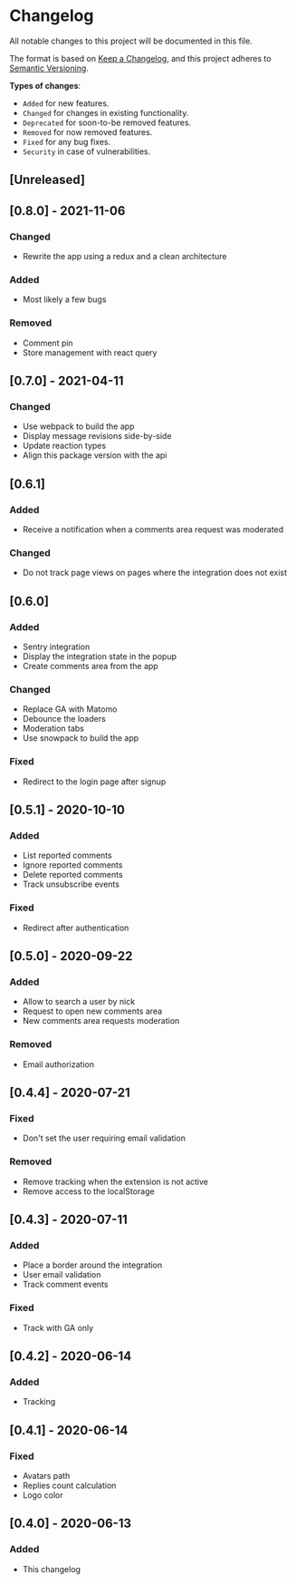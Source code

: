 # Changelog

All notable changes to this project will be documented in this file.

The format is based on [Keep a Changelog](https://keepachangelog.com/en/1.0.0/),
and this project adheres to [Semantic Versioning](https://semver.org/spec/v2.0.0.html).

**Types of changes**:

- `Added` for new features.
- `Changed` for changes in existing functionality.
- `Deprecated` for soon-to-be removed features.
- `Removed` for now removed features.
- `Fixed` for any bug fixes.
- `Security` in case of vulnerabilities.

## [Unreleased]

## [0.8.0] - 2021-11-06

### Changed

- Rewrite the app using a redux and a clean architecture

### Added

- Most likely a few bugs

### Removed

- Comment pin
- Store management with react query

## [0.7.0] - 2021-04-11

### Changed

- Use webpack to build the app
- Display message revisions side-by-side
- Update reaction types
- Align this package version with the api

## [0.6.1]

### Added

- Receive a notification when a comments area request was moderated

### Changed

- Do not track page views on pages where the integration does not exist

## [0.6.0]

### Added

- Sentry integration
- Display the integration state in the popup
- Create comments area from the app

### Changed

- Replace GA with Matomo
- Debounce the loaders
- Moderation tabs
- Use snowpack to build the app

### Fixed

- Redirect to the login page after signup

## [0.5.1] - 2020-10-10

### Added

- List reported comments
- Ignore reported comments
- Delete reported comments
- Track unsubscribe events

### Fixed

- Redirect after authentication

## [0.5.0] - 2020-09-22

### Added

- Allow to search a user by nick
- Request to open new comments area
- New comments area requests moderation

### Removed

- Email authorization

## [0.4.4] - 2020-07-21

### Fixed

- Don't set the user requiring email validation

### Removed

- Remove tracking when the extension is not active
- Remove access to the localStorage

## [0.4.3] - 2020-07-11

### Added

- Place a border around the integration
- User email validation
- Track comment events

### Fixed

- Track with GA only

## [0.4.2] - 2020-06-14

### Added

- Tracking

## [0.4.1] - 2020-06-14

### Fixed

- Avatars path
- Replies count calculation
- Logo color

## [0.4.0] - 2020-06-13

### Added

- This changelog
